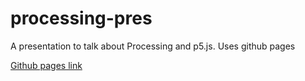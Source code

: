 # processing-pres
A presentation to talk about Processing and p5.js. Uses github pages

[Github pages link](https://jorgezapatero.github.io/processing-pres/)
